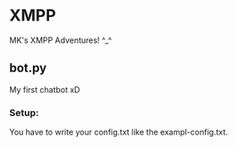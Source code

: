 # XMPP
MK's XMPP Adventures! ^_^

## bot.py
My first chatbot xD

### Setup:
You have to write your config.txt like the exampl-config.txt.
